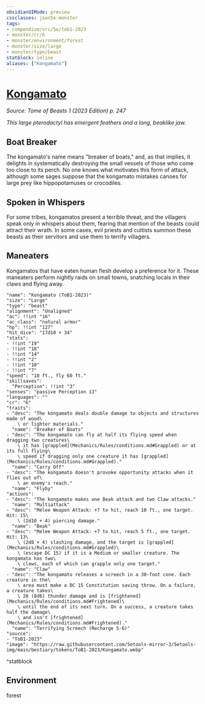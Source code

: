 ```yaml
---
obsidianUIMode: preview
cssclasses: json5e-monster
tags:
- compendium/src/5e/tob1-2023
- monster/cr/6
- monster/environment/forest
- monster/size/large
- monster/type/beast
statblock: inline
aliases: ["Kongamato"]
---
```

# [Kongamato](Mechanics\bestiary\beast/kongamato-tob1-2023.md)
*Source: Tome of Beasts 1 (2023 Edition) p. 247*  

*This large pterodactyl has emergent feathers and a long, beaklike jaw.*

## Boat Breaker

The kongamato's name means "breaker of boats," and, as that implies, it delights in systematically destroying the small vessels of those who come too close to its perch. No one knows what motivates this form of attack, although some sages suppose that the kongamato mistakes canoes for large prey like hippopotamuses or crocodiles.

## Spoken in Whispers

For some tribes, kongamatos present a terrible threat, and the villagers speak only in whispers about them, fearing that mention of the beasts could attract their wrath. In some cases, evil priests and cultists summon these beasts as their servitors and use them to terrify villagers.

## Maneaters

Kongamatos that have eaten human flesh develop a preference for it. These maneaters perform nightly raids on small towns, snatching locals in their claws and flying away.

```statblock
"name": "Kongamato (ToB1-2023)"
"size": "Large"
"type": "beast"
"alignment": "Unaligned"
"ac": !!int "16"
"ac_class": "natural armor"
"hp": !!int "127"
"hit_dice": "17d10 + 34"
"stats":
- !!int "19"
- !!int "18"
- !!int "14"
- !!int "2"
- !!int "10"
- !!int "7"
"speed": "10 ft., fly 60 ft."
"skillsaves":
  "Perception": !!int "3"
"senses": "passive Perception 13"
"languages": ""
"cr": "6"
"traits":
- "desc": "The kongamato deals double damage to objects and structures made of wood\
    \ or lighter materials."
  "name": "Breaker of Boats"
- "desc": "The kongamato can fly at half its flying speed when dragging two creatures\
    \ it has [grappled](Mechanics/Rules/conditions.md#Grappled) or at its full flying\
    \ speed if dragging only one creature it has [grappled](Mechanics/Rules/conditions.md#Grappled)."
  "name": "Carry Off"
- "desc": "The kongamato doesn't provoke opportunity attacks when it flies out of\
    \ an enemy's reach."
  "name": "Flyby"
"actions":
- "desc": "The kongamato makes one Beak attack and two Claw attacks."
  "name": "Multiattack"
- "desc": "Melee Weapon Attack: +7 to hit, reach 10 ft., one target. Hit: 15\
    \ (2d10 + 4) piercing damage."
  "name": "Beak"
- "desc": "Melee Weapon Attack: +7 to hit, reach 5 ft., one target. Hit: 13\
    \ (2d8 + 4) slashing damage, and the target is [grappled](Mechanics/Rules/conditions.md#Grappled)\
    \ (escape DC 15) if it is a Medium or smaller creature. The kongamato has two\
    \ claws, each of which can grapple only one target."
  "name": "Claw"
- "desc": "The kongamato releases a screech in a 30-foot cone. Each creature in the\
    \ area must make a DC 15 Constitution saving throw. On a failure, a creature takes\
    \ 28 (8d6) thunder damage and is [frightened](Mechanics/Rules/conditions.md#Frightened)\
    \ until the end of its next turn. On a success, a creature takes half the damage\
    \ and isn't [frightened](Mechanics/Rules/conditions.md#Frightened)."
  "name": "Terrifying Screech (Recharge 5-6)"
"source":
- "ToB1-2023"
"image": "https://raw.githubusercontent.com/5etools-mirror-3/5etools-img/main/bestiary/tokens/ToB1-2023/Kongamato.webp"
```
^statblock

## Environment

forest